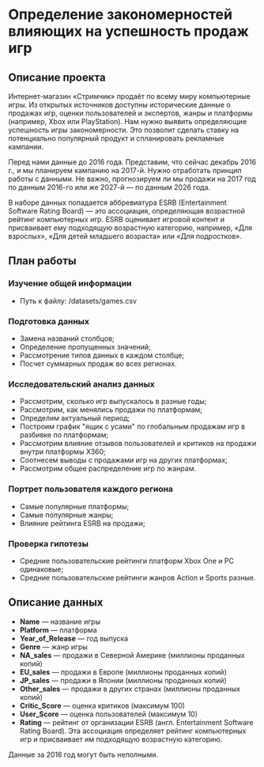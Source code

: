 # Определение закономерностей влияющих на успешность продаж игр

## Описание проекта
Интернет-магазин «Стримчик» продаёт по всему миру компьютерные игры. Из открытых источников доступны исторические данные о продажах игр, оценки пользователей и экспертов, жанры и платформы (например, Xbox или PlayStation). Нам нужно выявить определяющие успешность игры закономерности. Это позволит сделать ставку на потенциально популярный продукт и спланировать рекламные кампании.

Перед нами данные до 2016 года. Представим, что сейчас декабрь 2016 г., и мы планируем кампанию на 2017-й. Нужно отработать принцип работы с данными. Не важно, прогнозируем ли мы продажи на 2017 год по данным 2016-го или же 2027-й — по данным 2026 года.

В наборе данных попадается аббревиатура ESRB (Entertainment Software Rating Board) — это ассоциация, определяющая возрастной рейтинг компьютерных игр. ESRB оценивает игровой контент и присваивает ему подходящую возрастную категорию, например, «Для взрослых», «Для детей младшего возраста» или «Для подростков».

## План работы

### Изучение общей информации
* Путь к файлу: /datasets/games.csv

### Подготовка данных
* Замена названий столбцов;
* Определение пропущенных значений;
* Рассмотрение типов данных в каждом столбце;
* Посчет суммарных продаж во всех регионах.

### Исследовательский анализ данных
* Рассмотрим, сколько игр выпускалось в разные годы;
* Рассмотрим, как менялись продажи по платформам;
* Определим актуальный период;
* Построим график "ящик с усами" по глобальным продажам игр в разбивке по платформам;
* Рассмотрим влияние отзывов пользователей и критиков на продажи внутри платформы Х360;
* Соотнесем выводы с продажами игр на других платформах;
* Рассмотрим общее распределение игр по жанрам.

### Портрет пользователя каждого региона
* Самые популярные платформы;
* Самые популярные жанры;
* Влияние рейтинга ESRB на продажи;

### Проверка гипотезы
* Средние пользовательские рейтинги платформ Xbox One и PC одинаковые;
* Средние пользовательские рейтинги жанров Action и Sports разные.

## Описание данных
- **Name** — название игры
- **Platform** — платформа
- **Year_of_Release** — год выпуска
- **Genre** — жанр игры
- **NA_sales** — продажи в Северной Америке (миллионы проданных копий)
- **EU_sales** — продажи в Европе (миллионы проданных копий)
- **JP_sales** — продажи в Японии (миллионы проданных копий)
- **Other_sales** — продажи в других странах (миллионы проданных копий)
- **Critic_Score** — оценка критиков (максимум 100)
- **User_Score** — оценка пользователей (максимум 10)
- **Rating** — рейтинг от организации ESRB (англ. Entertainment Software Rating Board). Эта ассоциация определяет рейтинг компьютерных игр и присваивает им подходящую возрастную категорию.

Данные за 2016 год могут быть неполными.
